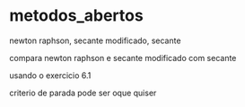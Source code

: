 # metodos_abertos

newton raphson, secante modificado, secante

compara newton raphson e secante modificado com secante

usando o exercicio 6.1

criterio de parada pode ser oque quiser
